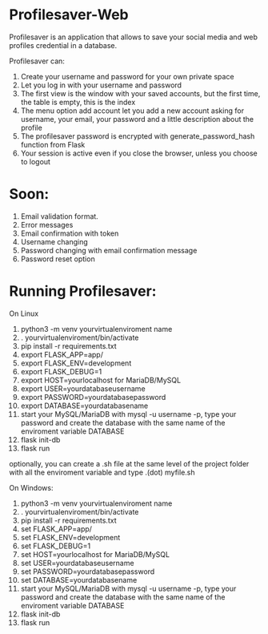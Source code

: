 # Profilesaver-Web


Profilesaver is an application that allows to save your social media and web profiles credential in a database.

Profilesaver can:

1. Create your username and password for your own private space
2. Let you log in with your username and password
3. The first view is the window with your saved accounts, but the first time, the table is empty, this is the index
4. The menu option add account let you add a new account asking for username, your email, your password and a little description about the profile
5. The profilesaver password is encrypted with generate_password_hash function from Flask
6. Your session is active even if you close the browser, unless you choose to logout

# Soon:
1. Email validation format.
2. Error messages
3. Email confirmation with token
4. Username changing
5. Password changing with email confirmation message
6. Password reset option


# Running Profilesaver:

On Linux

1. python3 -m venv yourvirtualenviroment name
2. . yourvirtualenviroment/bin/activate
3. pip install -r requirements.txt
4. export FLASK_APP=app/
5. export FLASK_ENV=development
6. export FLASK_DEBUG=1
7. export HOST=yourlocalhost for MariaDB/MySQL
8. export USER=yourdatabaseusername
9. export PASSWORD=yourdatabasepassword
10. export DATABASE=yourdatabasename
11. start your MySQL/MariaDB with mysql -u username -p, type your password and create the database with the same name of the enviroment variable DATABASE
12. flask init-db
13. flask run

optionally, you can create a .sh file at the same level of the project folder with all the enviroment variable and type .(dot) myfile.sh

On Windows:

1. python3 -m venv yourvirtualenviroment name
2. . yourvirtualenviroment/bin/activate
3. pip install -r requirements.txt
4. set FLASK_APP=app/
5. set FLASK_ENV=development
6. set FLASK_DEBUG=1
7. set HOST=yourlocalhost for MariaDB/MySQL
8. set USER=yourdatabaseusername
9. set PASSWORD=yourdatabasepassword
10. set DATABASE=yourdatabasename
11. start your MySQL/MariaDB with mysql -u username -p, type your password and create the database with the same name of the enviroment variable DATABASE
12. flask init-db
13. flask run

